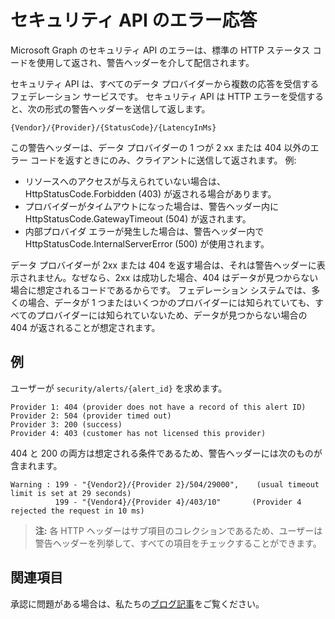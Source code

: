 # <a name="security-api-error-responses"></a>セキュリティ API のエラー応答

Microsoft Graph のセキュリティ API のエラーは、標準の HTTP ステータス コードを使用して返され、警告ヘッダーを介して配信されます。

セキュリティ API は、すべてのデータ プロバイダーから複数の応答を受信するフェデレーション サービスです。 セキュリティ API は HTTP エラーを受信すると、次の形式の警告ヘッダーを送信して返します。 <!-- { "blockType": "ignored" } -->

```http
{Vendor}/{Provider}/{StatusCode}/{LatencyInMs}
```

この警告ヘッダーは、データ プロバイダーの 1 つが 2 xx または 404 以外のエラー コードを返すときにのみ、クライアントに送信して返されます。 例:

- リソースへのアクセスが与えられていない場合は、HttpStatusCode.Forbidden (403) が返される場合があります。
- プロバイダーがタイムアウトになった場合は、警告ヘッダー内に HttpStatusCode.GatewayTimeout (504) が返されます。
- 内部プロバイダ エラーが発生した場合は、警告ヘッダー内で HttpStatusCode.InternalServerError (500) が使用されます。

データ プロバイダーが 2xx または 404 を返す場合は、それは警告ヘッダーに表示されません。なぜなら、2xx は成功した場合、404 はデータが見つからない場合に想定されるコードであるからです。 フェデレーション システムでは、多くの場合、データが 1 つまたはいくつかのプロバイダーには知られていても、すべてのプロバイダーには知られていないため、データが見つからない場合の 404 が返されることが想定されます。

## <a name="example"></a>例

ユーザーが `security/alerts/{alert_id}` を求めます。

    Provider 1: 404 (provider does not have a record of this alert ID)
    Provider 2: 504 (provider timed out)
    Provider 3: 200 (success)
    Provider 4: 403 (customer has not licensed this provider)

404 と 200 の両方は想定される条件であるため、警告ヘッダーには次のものが含まれます。 

```HTTP
Warning : 199 - "{Vendor2}/{Provider 2}/504/29000",    (usual timeout limit is set at 29 seconds)
          199 - "{Vendor4}/{Provider 4}/403/10"       (Provider 4 rejected the request in 10 ms)
```

> **注:** 各 HTTP ヘッダーはサブ項目のコレクションであるため、ユーザーは警告ヘッダーを列挙して、すべての項目をチェックすることができます。

## <a name="see-also"></a>関連項目

承認に問題がある場合は、私たちの[ブログ記事](https://techcommunity.microsoft.com/t5/Using-Microsoft-Graph-Security/Authorization-and-Microsoft-Graph-Security-API/m-p/184376#M2)をご覧ください。

